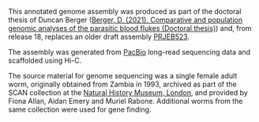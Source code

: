This annotated genome assembly was produced as part of the doctoral thesis of Duncan Berger ([Berger, D. (2021). Comparative and population genomic analyses of the parasitic blood flukes (Doctoral thesis)](https://doi.org/10.17863/CAM.86667)) and, from release 18, replaces an older draft assembly [PRJEB523](http://www.ebi.ac.uk/ena/data/view/PRJEB523).
  
The assembly was generated from [PacBio](https://www.pacb.com/) long-read sequencing data and scaffolded using Hi-C.

The source material for genome sequencing was a single female adult worm, originally obtained from Zambia in 1993, archived as part of the SCAN collection at the [Natural History Museum, London](https://www.nhm.ac.uk/), and provided by Fiona Allan, Aidan Emery and Muriel Rabone. Additional worms from the same collection were used for gene finding.
